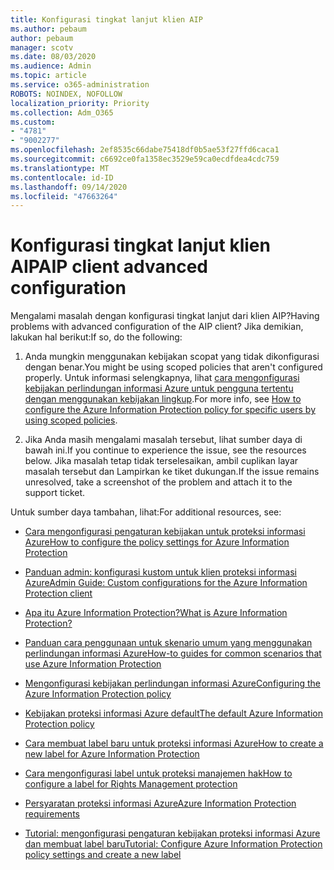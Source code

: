 ```yaml
---
title: Konfigurasi tingkat lanjut klien AIP
ms.author: pebaum
author: pebaum
manager: scotv
ms.date: 08/03/2020
ms.audience: Admin
ms.topic: article
ms.service: o365-administration
ROBOTS: NOINDEX, NOFOLLOW
localization_priority: Priority
ms.collection: Adm_O365
ms.custom:
- "4781"
- "9002277"
ms.openlocfilehash: 2ef8535c66dabe75418df0b5ae53f27ffd6caca1
ms.sourcegitcommit: c6692ce0fa1358ec3529e59ca0ecdfdea4cdc759
ms.translationtype: MT
ms.contentlocale: id-ID
ms.lasthandoff: 09/14/2020
ms.locfileid: "47663264"
---
```

# <a name="aip-client-advanced-configuration"></a><span data-ttu-id="28d92-102">Konfigurasi tingkat lanjut klien AIP</span><span class="sxs-lookup"><span data-stu-id="28d92-102">AIP client advanced configuration</span></span>

<span data-ttu-id="28d92-103">Mengalami masalah dengan konfigurasi tingkat lanjut dari klien AIP?</span><span class="sxs-lookup"><span data-stu-id="28d92-103">Having problems with advanced configuration of the AIP client?</span></span> <span data-ttu-id="28d92-104">Jika demikian, lakukan hal berikut:</span><span class="sxs-lookup"><span data-stu-id="28d92-104">If so, do the following:</span></span>

1. <span data-ttu-id="28d92-105">Anda mungkin menggunakan kebijakan scopat yang tidak dikonfigurasi dengan benar.</span><span class="sxs-lookup"><span data-stu-id="28d92-105">You might be using scoped policies that aren't configured properly.</span></span> <span data-ttu-id="28d92-106">Untuk informasi selengkapnya, lihat [cara mengonfigurasi kebijakan perlindungan informasi Azure untuk pengguna tertentu dengan menggunakan kebijakan lingkup](https://docs.microsoft.com/azure/information-protection/configure-policy-scope).</span><span class="sxs-lookup"><span data-stu-id="28d92-106">For more info, see [How to configure the Azure Information Protection policy for specific users by using scoped policies](https://docs.microsoft.com/azure/information-protection/configure-policy-scope).</span></span>

2. <span data-ttu-id="28d92-107">Jika Anda masih mengalami masalah tersebut, lihat sumber daya di bawah ini.</span><span class="sxs-lookup"><span data-stu-id="28d92-107">If you continue to experience the issue, see the resources below.</span></span> <span data-ttu-id="28d92-108">Jika masalah tetap tidak terselesaikan, ambil cuplikan layar masalah tersebut dan Lampirkan ke tiket dukungan.</span><span class="sxs-lookup"><span data-stu-id="28d92-108">If the issue remains unresolved,  take a screenshot of the problem and attach it to the support ticket.</span></span>

<span data-ttu-id="28d92-109">Untuk sumber daya tambahan, lihat:</span><span class="sxs-lookup"><span data-stu-id="28d92-109">For additional resources, see:</span></span>

- [<span data-ttu-id="28d92-110">Cara mengonfigurasi pengaturan kebijakan untuk proteksi informasi Azure</span><span class="sxs-lookup"><span data-stu-id="28d92-110">How to configure the policy settings for Azure Information Protection</span></span>](https://docs.microsoft.com/azure/information-protection/configure-policy-settings)  
    
- [<span data-ttu-id="28d92-111">Panduan admin: konfigurasi kustom untuk klien proteksi informasi Azure</span><span class="sxs-lookup"><span data-stu-id="28d92-111">Admin Guide: Custom configurations for the Azure Information Protection client</span></span>](https://docs.microsoft.com/azure/information-protection/rms-client/client-admin-guide-customizations)  
    
- [<span data-ttu-id="28d92-112">Apa itu Azure Information Protection?</span><span class="sxs-lookup"><span data-stu-id="28d92-112">What is Azure Information Protection?</span></span>](https://docs.microsoft.com/azure/information-protection/what-is-information-protection)  
    
- [<span data-ttu-id="28d92-113">Panduan cara penggunaan untuk skenario umum yang menggunakan perlindungan informasi Azure</span><span class="sxs-lookup"><span data-stu-id="28d92-113">How-to guides for common scenarios that use Azure Information Protection</span></span>](https://docs.microsoft.com/azure/information-protection/how-to-guides)  
    
- [<span data-ttu-id="28d92-114">Mengonfigurasi kebijakan perlindungan informasi Azure</span><span class="sxs-lookup"><span data-stu-id="28d92-114">Configuring the Azure Information Protection policy</span></span>](https://docs.microsoft.com/azure/information-protection/deploy-use/configure-policy)  
    
- [<span data-ttu-id="28d92-115">Kebijakan proteksi informasi Azure default</span><span class="sxs-lookup"><span data-stu-id="28d92-115">The default Azure Information Protection policy</span></span>](https://docs.microsoft.com/azure/information-protection/deploy-use/configure-policy-default)  
    
- [<span data-ttu-id="28d92-116">Cara membuat label baru untuk proteksi informasi Azure</span><span class="sxs-lookup"><span data-stu-id="28d92-116">How to create a new label for Azure Information Protection</span></span>](https://docs.microsoft.com/azure/information-protection/deploy-use/configure-policy-new-label)  
    
- [<span data-ttu-id="28d92-117">Cara mengonfigurasi label untuk proteksi manajemen hak</span><span class="sxs-lookup"><span data-stu-id="28d92-117">How to configure a label for Rights Management protection</span></span>](https://docs.microsoft.com/azure/information-protection/deploy-use/configure-policy-protection)  
    
- [<span data-ttu-id="28d92-118">Persyaratan proteksi informasi Azure</span><span class="sxs-lookup"><span data-stu-id="28d92-118">Azure Information Protection requirements</span></span>](https://docs.microsoft.com/azure/information-protection/get-started/requirements)

- [<span data-ttu-id="28d92-119">Tutorial: mengonfigurasi pengaturan kebijakan proteksi informasi Azure dan membuat label baru</span><span class="sxs-lookup"><span data-stu-id="28d92-119">Tutorial: Configure Azure Information Protection policy settings and create a new label</span></span>](https://docs.microsoft.com/azure/information-protection/get-started/infoprotect-quick-start-tutorial)